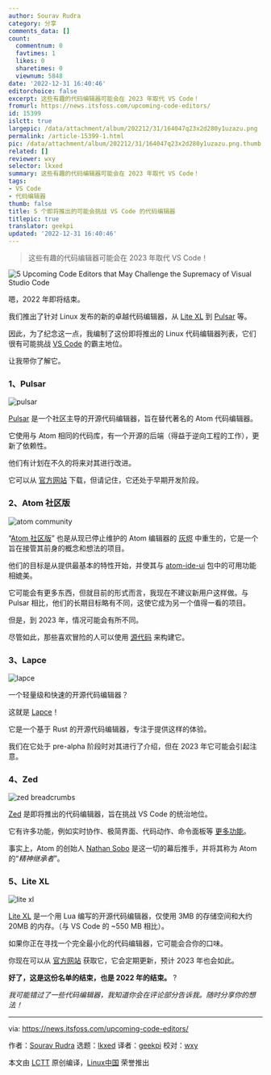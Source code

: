 ```yaml
---
author: Sourav Rudra
category: 分享
comments_data: []
count:
  commentnum: 0
  favtimes: 1
  likes: 0
  sharetimes: 0
  viewnum: 5848
date: '2022-12-31 16:40:46'
editorchoice: false
excerpt: 这些有趣的代码编辑器可能会在 2023 年取代 VS Code！
fromurl: https://news.itsfoss.com/upcoming-code-editors/
id: 15399
islctt: true
largepic: /data/attachment/album/202212/31/164047q23x2d280y1uzazu.png
permalink: /article-15399-1.html
pic: /data/attachment/album/202212/31/164047q23x2d280y1uzazu.png.thumb.jpg
related: []
reviewer: wxy
selector: lkxed
summary: 这些有趣的代码编辑器可能会在 2023 年取代 VS Code！
tags:
- VS Code
- 代码编辑器
thumb: false
title: 5 个即将推出的可能会挑战 VS Code 的代码编辑器
titlepic: true
translator: geekpi
updated: '2022-12-31 16:40:46'
---
```



> 
> 这些有趣的代码编辑器可能会在 2023 年取代 VS Code！
> 
> 
> 


![5 Upcoming Code Editors that May Challenge the Supremacy of Visual Studio Code](/data/attachment/album/202212/31/164047q23x2d280y1uzazu.png)


嗯，2022 年即将结束。


我们推出了针对 Linux 发布的新的卓越代码编辑器，从 [Lite XL](https://itsfoss.com/lite-xl/) 到 [Pulsar](https://news.itsfoss.com/pulsar-editor/) 等。


因此，为了纪念这一点，我编制了这份即将推出的 Linux 代码编辑器列表，它们很有可能挑战 [VS Code](https://code.visualstudio.com) 的霸主地位。


让我带你了解它。


### 1、Pulsar


![pulsar](/data/attachment/album/202212/31/164048xn5kr5enx55xam2x.png)


[Pulsar](https://pulsar-edit.dev) 是一个社区主导的开源代码编辑器，旨在替代著名的 Atom 代码编辑器。


它使用与 Atom 相同的代码库，有一个开源的后端（得益于逆向工程的工作），更新了依赖性。


他们有计划在不久的将来对其进行改进。


它可以从 [官方网站](https://pulsar-edit.dev/download.html#releases) 下载，但请记住，它还处于早期开发阶段。


### 2、Atom 社区版


![atom community](/data/attachment/album/202212/31/164048a4n3wa8wsp38ines.jpg)


“[Atom 社区版](https://atom-community.github.io)” 也是从现已停止维护的 Atom 编辑器的 [灰烬](https://github.blog/2022-06-08-sunsetting-atom/) 中重生的，它是一个旨在接管其前身的概念和想法的项目。


他们的目标是从提供最基本的特性开始，并使其与 [atom-ide-ui](https://github.com/facebookarchive/atom-ide-ui) 包中的可用功能相媲美。


它可能会有更多东西，但就目前的形式而言，我现在不建议新用户这样做。与 Pulsar 相比，他们的长期目标略有不同，这使它成为另一个值得一看的项目。


但是，到 2023 年，情况可能会有所不同。


尽管如此，那些喜欢冒险的人可以使用 [源代码](https://github.com/atom-community/atom) 来构建它。


### 3、Lapce


![lapce](/data/attachment/album/202212/31/164048uzgexw5w15gs825g.jpg)


一个轻量级和快速的开源代码编辑器？


这就是 [Lapce](https://lapce.dev)！


它是一个基于 Rust 的开源代码编辑器，专注于提供这样的体验。


我们在它处于 pre-alpha 阶段时对其进行了介绍，但在 2023 年它可能会引起注意。


### 4、Zed


![zed breadcrumbs](/data/attachment/album/202212/31/164048v4fw1fx3hwh43ohb.jpg)


[Zed](https://zed.dev/) 是即将推出的代码编辑器，旨在挑战 VS Code 的统治地位。


它有许多功能，例如实时协作、极简界面、代码动作、命令面板等 [更多功能](https://zed.dev/features)。


事实上，Atom 的创始人 [Nathan Sobo](https://twitter.com/nathansobo) 是这一切的幕后推手，并将其称为 Atom 的“*精神继承者*”。


### 5、Lite XL


![lite xl](/data/attachment/album/202212/31/164049qknlkdadpd1dp5bp.jpg)


[Lite XL](https://itsfoss.com/lite-xl/) 是一个用 Lua 编写的开源代码编辑器，仅使用 3MB 的存储空间和大约 20MB 的内存。（与 VS Code 的 ~550 MB 相比）。


如果你正在寻找一个完全最小化的代码编辑器，它可能会合你的口味。


你现在可以从 [官方网站](https://lite-xl.com/en/downloads) 获取它，它会定期更新，预计 2023 年也会如此。


**好了，这是这份名单的结束，也是 2022 年的结束。** ?


*我可能错过了一些代码编辑器，我知道你会在评论部分告诉我。随时分享你的想法！*




---


via: <https://news.itsfoss.com/upcoming-code-editors/>


作者：[Sourav Rudra](https://news.itsfoss.com/author/sourav/) 选题：[lkxed](https://github.com/lkxed) 译者：[geekpi](https://github.com/geekpi) 校对：[wxy](https://github.com/wxy)


本文由 [LCTT](https://github.com/LCTT/TranslateProject) 原创编译，[Linux中国](https://linux.cn/) 荣誉推出